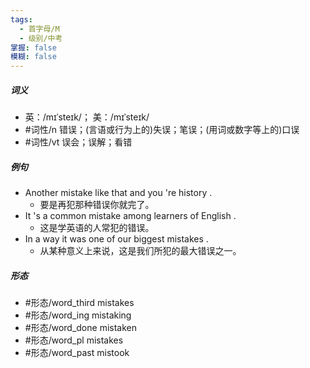 ```yaml
---
tags:
  - 首字母/M
  - 级别/中考
掌握: false
模糊: false
---
```

##### 词义
- 英：/mɪˈsteɪk/； 美：/mɪˈsteɪk/
- #词性/n  错误；(言语或行为上的)失误；笔误；(用词或数字等上的)口误
- #词性/vt  误会；误解；看错
##### 例句
- Another mistake like that and you 're history .
	- 要是再犯那种错误你就完了。
- It 's a common mistake among learners of English .
	- 这是学英语的人常犯的错误。
- In a way it was one of our biggest mistakes .
	- 从某种意义上来说，这是我们所犯的最大错误之一。
##### 形态
- #形态/word_third mistakes
- #形态/word_ing mistaking
- #形态/word_done mistaken
- #形态/word_pl mistakes
- #形态/word_past mistook
